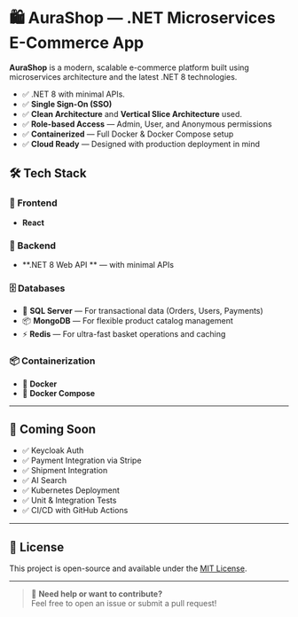 # 🛍️ AuraShop — .NET Microservices E-Commerce App

**AuraShop** is a modern, scalable e-commerce platform built using microservices architecture and the latest .NET 8 technologies.  

- ✅ .NET 8 with minimal APIs.
- ✅ **Single Sign-On (SSO)**
- ✅ **Clean Architecture** and **Vertical Slice Architecture** used.
- ✅ **Role-based Access** — Admin, User, and Anonymous permissions
- ✅ **Containerized** — Full Docker & Docker Compose setup
- ✅ **Cloud Ready** — Designed with production deployment in mind

## 🛠️ Tech Stack

### 🎨 Frontend
- **React** 

### 🧠 Backend
- **.NET 8 Web API ** —  with minimal APIs

### 🗄️ Databases
- 🧾 **SQL Server** — For transactional data (Orders, Users, Payments)
- 📦 **MongoDB** — For flexible product catalog management
- ⚡ **Redis** — For ultra-fast basket operations and caching

### 📦 Containerization
- 🐳 **Docker** 
- 🧩 **Docker Compose** 

---

## 📌 Coming Soon 
- ✅ Keycloak Auth
- ✅ Payment Integration via Stripe
- ✅ Shipment Integration
- ✅ AI Search
- ✅ Kubernetes Deployment
- ✅ Unit & Integration Tests
- ✅ CI/CD with GitHub Actions

---

## 📄 License
This project is open-source and available under the [MIT License](LICENSE).

---

> 💬 **Need help or want to contribute?**  
Feel free to open an issue or submit a pull request!
